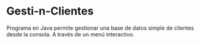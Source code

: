 # Gesti-n-Clientes
Programa en Java permite gestionar una base de datos simple de clientes desde la consola. A través de un menú interactivo.
